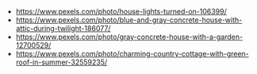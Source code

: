 - https://www.pexels.com/photo/house-lights-turned-on-106399/
- https://www.pexels.com/photo/blue-and-gray-concrete-house-with-attic-during-twilight-186077/
- https://www.pexels.com/photo/gray-concrete-house-with-a-garden-12700529/
- https://www.pexels.com/photo/charming-country-cottage-with-green-roof-in-summer-32559235/
